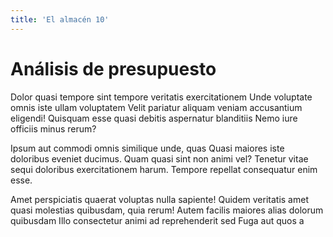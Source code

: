 ```yaml
---
title: 'El almacén 10'
---
```

# Análisis de presupuesto

Dolor quasi tempore sint tempore veritatis exercitationem Unde voluptate omnis iste ullam voluptatem Velit pariatur aliquam veniam accusantium eligendi! Quisquam esse quasi debitis aspernatur blanditiis Nemo iure officiis minus rerum?

Ipsum aut commodi omnis similique unde, quas Quasi maiores iste doloribus eveniet ducimus. Quam quasi sint non animi vel? Tenetur vitae sequi doloribus exercitationem harum. Tempore repellat consequatur enim esse.

Amet perspiciatis quaerat voluptas nulla sapiente! Quidem veritatis amet quasi molestias quibusdam, quia rerum! Autem facilis maiores alias dolorum quibusdam Illo consectetur animi ad reprehenderit sed Fuga aut quos a
